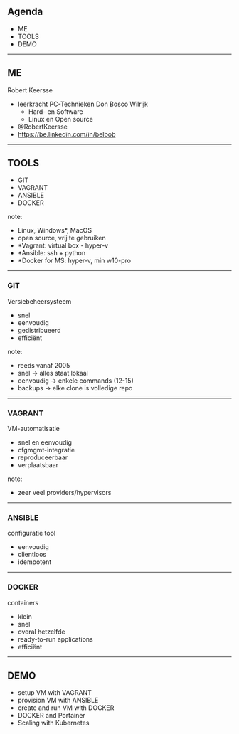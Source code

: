 ## Agenda

* ME
* TOOLS
* DEMO

---

## ME

Robert Keersse

* leerkracht PC-Technieken Don Bosco Wilrijk
  - Hard- en Software
  - Linux en Open source
* @RobertKeersse
* https://be.linkedin.com/in/belbob  

---

## TOOLS

* GIT
* VAGRANT
* ANSIBLE
* DOCKER

note:
- Linux, Windows*, MacOS
- open source, vrij te gebruiken
- *Vagrant: virtual box - hyper-v
- *Ansible: ssh + python
- *Docker for MS: hyper-v, min w10-pro

---

### GIT

Versiebeheersysteem
  - snel
  - eenvoudig
  - gedistribueerd
  - efficiënt

note:
- reeds vanaf 2005
- snel -> alles staat lokaal
- eenvoudig -> enkele commands (12-15)
- backups -> elke clone is volledige repo


---

### VAGRANT

VM-automatisatie
  - snel en eenvoudig
  - cfgmgmt-integratie
  - reproduceerbaar
  - verplaatsbaar

note:
- zeer veel providers/hypervisors
---

### ANSIBLE

configuratie tool
  - eenvoudig
  - clientloos
  - idempotent

---

### DOCKER

containers
  - klein
  - snel
  - overal hetzelfde
  - ready-to-run applications
  - efficiënt

---

## DEMO

* setup VM with VAGRANT
* provision VM with ANSIBLE
* create and run VM with DOCKER
* DOCKER and Portainer
* Scaling with Kubernetes
